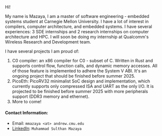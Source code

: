 Hi! 

My name is Mazaya, I am a master of software engineering - embedded systems student at Carnegie Mellon University. I have a lot of interest in compilers, computer architecture, and embedded systems. I have several experiences: 3 SDE internships and 2 research internships on computer architecture and HPC. I will soon be doing my internship at Qualcomm's Wireless Research and Development team.

I have several projects I am proud of:
1. C0 compiler: an x86 compiler for C0 - subset of C. Written in Rust and supports control flow, function calls, and dynamic memory accesses. All of those feature is implemented to adhere the System V ABI. It's an ongoing project that should be finished before summer 2025.
2. PicoEth: PicoRV32 minimalist SoC design and implementation, which currently supports only compressed ISA and UART as the only I/O. It is projected to be finished before summer 2025 with more peripherals support (DDR3 memory and ethernet).
3. More to come!

#### Contact Information:
- Email: `mmazaya <at> andrew.cmu.edu`
- [LinkedIn](https://www.linkedin.com/in/muhammad-sulthan-mazaya-7289091b3/): `Muhammad Sulthan Mazaya`
